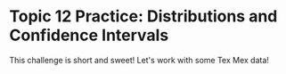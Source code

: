 # Topic 12 Practice: Distributions and Confidence Intervals

This challenge is short and sweet! Let's work with some Tex Mex data!
